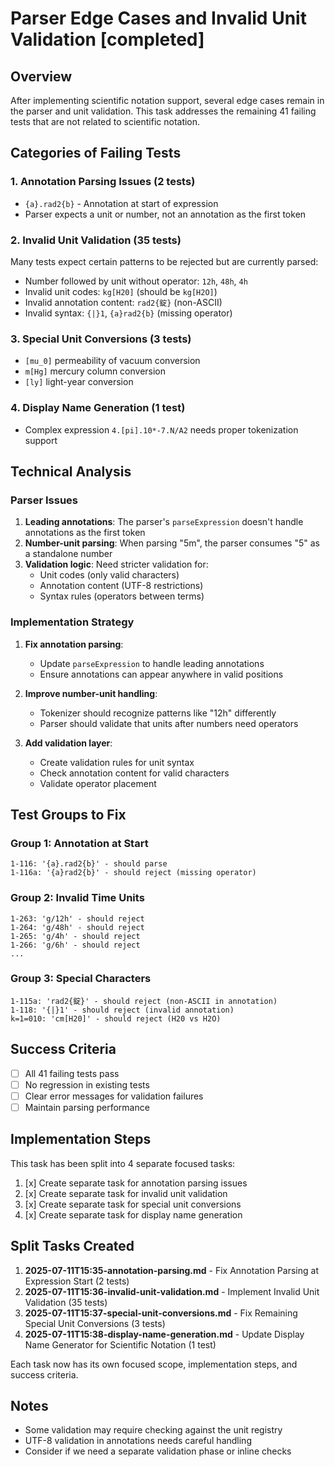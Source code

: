 # Parser Edge Cases and Invalid Unit Validation [completed]

## Overview

After implementing scientific notation support, several edge cases remain in the parser and unit validation. This task addresses the remaining 41 failing tests that are not related to scientific notation.

## Categories of Failing Tests

### 1. Annotation Parsing Issues (2 tests)
- `{a}.rad2{b}` - Annotation at start of expression
- Parser expects a unit or number, not an annotation as the first token

### 2. Invalid Unit Validation (35 tests)
Many tests expect certain patterns to be rejected but are currently parsed:
- Number followed by unit without operator: `12h`, `48h`, `4h`
- Invalid unit codes: `kg[H20]` (should be `kg[H2O]`)
- Invalid annotation content: `rad2{錠}` (non-ASCII)
- Invalid syntax: `{|}1`, `{a}rad2{b}` (missing operator)

### 3. Special Unit Conversions (3 tests)
- `[mu_0]` permeability of vacuum conversion
- `m[Hg]` mercury column conversion
- `[ly]` light-year conversion

### 4. Display Name Generation (1 test)
- Complex expression `4.[pi].10*-7.N/A2` needs proper tokenization support

## Technical Analysis

### Parser Issues

1. **Leading annotations**: The parser's `parseExpression` doesn't handle annotations as the first token
2. **Number-unit parsing**: When parsing "5m", the parser consumes "5" as a standalone number
3. **Validation logic**: Need stricter validation for:
   - Unit codes (only valid characters)
   - Annotation content (UTF-8 restrictions)
   - Syntax rules (operators between terms)

### Implementation Strategy

1. **Fix annotation parsing**:
   - Update `parseExpression` to handle leading annotations
   - Ensure annotations can appear anywhere in valid positions

2. **Improve number-unit handling**:
   - Tokenizer should recognize patterns like "12h" differently
   - Parser should validate that units after numbers need operators

3. **Add validation layer**:
   - Create validation rules for unit syntax
   - Check annotation content for valid characters
   - Validate operator placement

## Test Groups to Fix

### Group 1: Annotation at Start
```
1-116: '{a}.rad2{b}' - should parse
1-116a: '{a}rad2{b}' - should reject (missing operator)
```

### Group 2: Invalid Time Units
```
1-263: 'g/12h' - should reject
1-264: 'g/48h' - should reject  
1-265: 'g/4h' - should reject
1-266: 'g/6h' - should reject
...
```

### Group 3: Special Characters
```
1-115a: 'rad2{錠}' - should reject (non-ASCII in annotation)
1-118: '{|}1' - should reject (invalid annotation)
k=1=010: 'cm[H20]' - should reject (H20 vs H2O)
```

## Success Criteria

- [ ] All 41 failing tests pass
- [ ] No regression in existing tests
- [ ] Clear error messages for validation failures
- [ ] Maintain parsing performance

## Implementation Steps

This task has been split into 4 separate focused tasks:

1. [x] Create separate task for annotation parsing issues
2. [x] Create separate task for invalid unit validation  
3. [x] Create separate task for special unit conversions
4. [x] Create separate task for display name generation

## Split Tasks Created

1. **2025-07-11T15:35-annotation-parsing.md** - Fix Annotation Parsing at Expression Start (2 tests)
2. **2025-07-11T15:36-invalid-unit-validation.md** - Implement Invalid Unit Validation (35 tests)
3. **2025-07-11T15:37-special-unit-conversions.md** - Fix Remaining Special Unit Conversions (3 tests)
4. **2025-07-11T15:38-display-name-generation.md** - Update Display Name Generator for Scientific Notation (1 test)

Each task now has its own focused scope, implementation steps, and success criteria.


## Notes

- Some validation may require checking against the unit registry
- UTF-8 validation in annotations needs careful handling
- Consider if we need a separate validation phase or inline checks